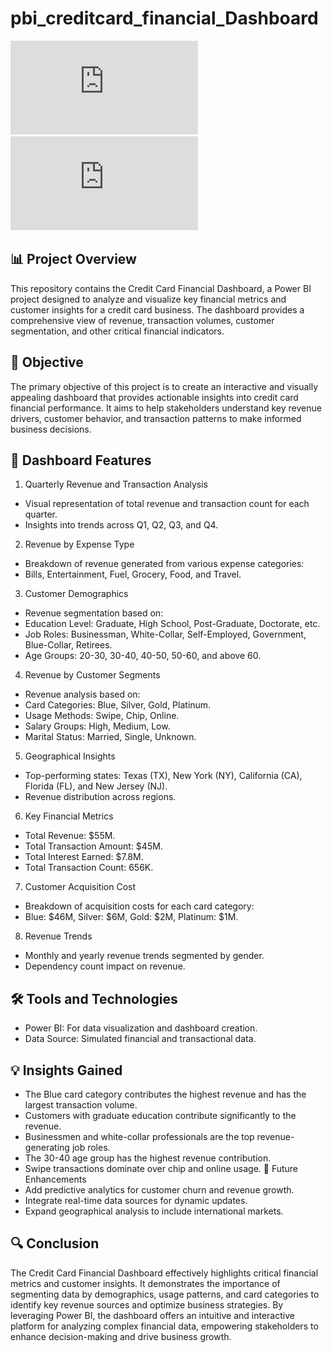 # pbi_creditcard_financial_Dashboard
![view credit_card transaction Dashboard](https://github.com/reehansyed/pbi_creditcard_financial_Dashboard/blob/main/CREDIT_CARD_TRANSACTION_DASHBOARD.pdf) 
![view credit_card customer Dashboard](https://github.com/reehansyed/pbi_creditcard_financial_Dashboard/blob/main/CREDIT_CARD_CUSTOMER_DASHBOARD.pdf)
## 📊 Project Overview
This repository contains the Credit Card Financial Dashboard, a Power BI project designed to analyze and visualize key financial metrics and customer insights for a credit card business. The dashboard provides a comprehensive view of revenue, transaction volumes, customer segmentation, and other critical financial indicators.
## 🎯 Objective
The primary objective of this project is to create an interactive and visually appealing dashboard that provides actionable insights into credit card financial performance. It aims to help stakeholders understand key revenue drivers, customer behavior, and transaction patterns to make informed business decisions.
## 🚀 Dashboard Features
1. Quarterly Revenue and Transaction Analysis
- Visual representation of total revenue and transaction count for each quarter.
- Insights into trends across Q1, Q2, Q3, and Q4.
2. Revenue by Expense Type
- Breakdown of revenue generated from various expense categories:
- Bills, Entertainment, Fuel, Grocery, Food, and Travel.
3. Customer Demographics
- Revenue segmentation based on:
- Education Level: Graduate, High School, Post-Graduate, Doctorate, etc.
- Job Roles: Businessman, White-Collar, Self-Employed, Government, Blue-Collar, Retirees.
- Age Groups: 20-30, 30-40, 40-50, 50-60, and above 60.
4. Revenue by Customer Segments
- Revenue analysis based on:
- Card Categories: Blue, Silver, Gold, Platinum.
- Usage Methods: Swipe, Chip, Online.
- Salary Groups: High, Medium, Low.
- Marital Status: Married, Single, Unknown.
5. Geographical Insights
- Top-performing states: Texas (TX), New York (NY), California (CA), Florida (FL), and New Jersey (NJ).
- Revenue distribution across regions.
6. Key Financial Metrics
- Total Revenue: $55M.
- Total Transaction Amount: $45M.
- Total Interest Earned: $7.8M.
- Total Transaction Count: 656K.
7. Customer Acquisition Cost
- Breakdown of acquisition costs for each card category:
- Blue: $46M, Silver: $6M, Gold: $2M, Platinum: $1M.
8. Revenue Trends
- Monthly and yearly revenue trends segmented by gender.
- Dependency count impact on revenue.
## 🛠️ Tools and Technologies
- Power BI: For data visualization and dashboard creation.
- Data Source: Simulated financial and transactional data.
## 💡 Insights Gained
- The Blue card category contributes the highest revenue and has the largest transaction volume.
- Customers with graduate education contribute significantly to the revenue.
- Businessmen and white-collar professionals are the top revenue-generating job roles.
- The 30-40 age group has the highest revenue contribution.
- Swipe transactions dominate over chip and online usage.
📝 Future Enhancements
- Add predictive analytics for customer churn and revenue growth.
- Integrate real-time data sources for dynamic updates.
- Expand geographical analysis to include international markets.
## 🔍 Conclusion
The Credit Card Financial Dashboard effectively highlights critical financial metrics and customer insights. It demonstrates the importance of segmenting data by demographics, usage patterns, and card categories to identify key revenue sources and optimize business strategies. By leveraging Power BI, the dashboard offers an intuitive and interactive platform for analyzing complex financial data, empowering stakeholders to enhance decision-making and drive business growth.

